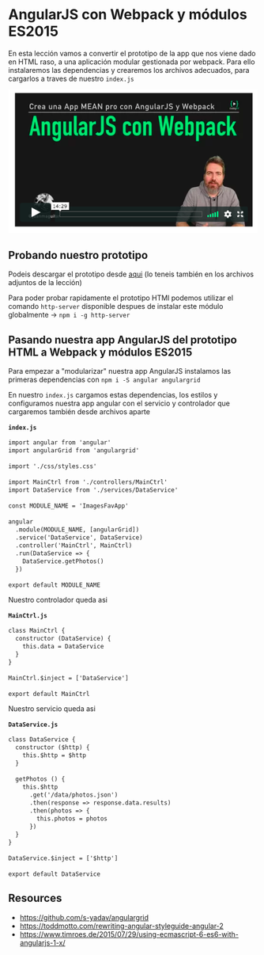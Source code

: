 # AngularJS con Webpack y módulos ES2015

En esta lección vamos a convertir el prototipo de la app que nos viene dado en HTML raso, a una aplicación modular gestionada por webpack. Para ello instalaremos las dependencias y crearemos los archivos adecuados, para cargarlos a traves de nuestro `index.js`

![angular con webpack](./md_img/angular_con_webpack.png)

## Probando nuestro prototipo

Podeis descargar el prototipo desde [aqui](https://cdn.filestackcontent.com/crpTZO5JTMygf2fZU723) (lo teneis también en los archivos adjuntos de la lección)

Para poder probar rapidamente el prototipo HTMl podemos utilizar el comando `http-server` disponible despues de instalar este módulo globalmente → `npm i -g http-server`

## Pasando nuestra app AngularJS del prototipo HTML a Webpack y módulos ES2015

Para empezar a "modularizar" nuestra app AngularJS instalamos las primeras dependencias con `npm i -S angular angulargrid`

En nuestro `index.js` cargamos estas dependencias, los estilos y configuramos nuestra app angular con el servicio y controlador que cargaremos también desde archivos aparte

**`index.js`**
```
import angular from 'angular'
import angularGrid from 'angulargrid'

import './css/styles.css'

import MainCtrl from './controllers/MainCtrl'
import DataService from './services/DataService'

const MODULE_NAME = 'ImagesFavApp'

angular
  .module(MODULE_NAME, [angularGrid])
  .service('DataService', DataService)
  .controller('MainCtrl', MainCtrl)
  .run(DataService => {
    DataService.getPhotos()
  })

export default MODULE_NAME
```

Nuestro controlador queda asi

**`MainCtrl.js`**
```
class MainCtrl {
  constructor (DataService) {
    this.data = DataService
  }
}

MainCtrl.$inject = ['DataService']

export default MainCtrl
```

Nuestro servicio queda asi

**`DataService.js`**
```
class DataService {
  constructor ($http) {
    this.$http = $http
  }

  getPhotos () {
    this.$http
      .get('/data/photos.json')
      .then(response => response.data.results)
      .then(photos => {
        this.photos = photos
      })
  }
}

DataService.$inject = ['$http']

export default DataService
```

## Resources

- https://github.com/s-yadav/angulargrid
- https://toddmotto.com/rewriting-angular-styleguide-angular-2
- https://www.timroes.de/2015/07/29/using-ecmascript-6-es6-with-angularjs-1-x/
